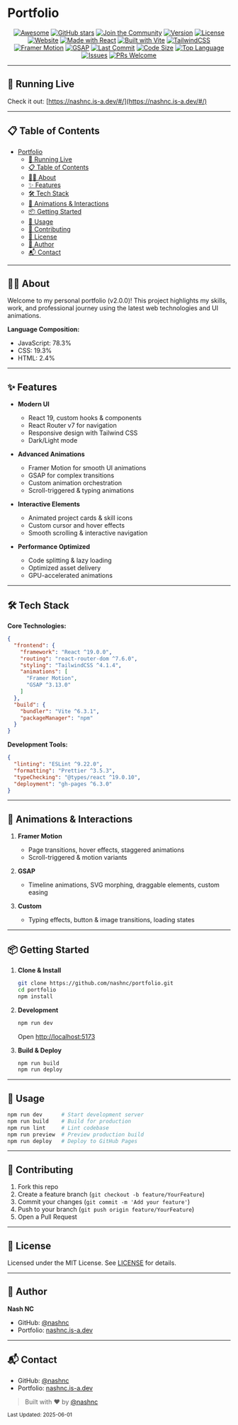 # Portfolio

<div align="center">

[![Awesome](https://img.shields.io/badge/Awesome-Profile-blueviolet?logo=github)](https://github.com/nashnc/portfolio)
[![GitHub stars](https://img.shields.io/github/stars/nashnc/portfolio?style=social)](https://github.com/nashnc/portfolio/stargazers)
[![Join the Community](https://img.shields.io/badge/Join%20My%20Community-@nashnc-ff69b4?logo=github)](https://github.com/nashnc)
[![Version](https://img.shields.io/badge/version-2.0.0-blue)](https://github.com/nashnc/portfolio)
[![License](https://img.shields.io/github/license/nashnc/portfolio)](https://github.com/nashnc/portfolio/blob/main/LICENSE)
[![Website](https://img.shields.io/badge/website-online-green)](https://nashnc.is-a.dev/#/)
[![Made with React](https://img.shields.io/badge/React-19.0.0-61DAFB?logo=react&logoColor=white)](https://reactjs.org/)
[![Built with Vite](https://img.shields.io/badge/Built%20with-Vite-646CFF?logo=vite)](https://vitejs.dev/)
[![TailwindCSS](https://img.shields.io/badge/Tailwind-4.1.4-38B2AC?logo=tailwind-css&logoColor=white)](https://tailwindcss.com/)
[![Framer Motion](https://img.shields.io/badge/Framer%20Motion-Animations-0055FF?logo=framer&logoColor=white)](https://www.framer.com/motion/)
[![GSAP](https://img.shields.io/badge/GSAP-3.13.0-88CE02)](https://greensock.com/gsap/)
[![Last Commit](https://img.shields.io/github/last-commit/nashnc/portfolio)](https://github.com/nashnc/portfolio/commits)
[![Code Size](https://img.shields.io/github/languages/code-size/nashnc/portfolio)](https://github.com/nashnc/portfolio)
[![Top Language](https://img.shields.io/github/languages/top/nashnc/portfolio)](https://github.com/nashnc/portfolio)
[![Issues](https://img.shields.io/github/issues/nashnc/portfolio)](https://github.com/nashnc/portfolio/issues)
[![PRs Welcome](https://img.shields.io/badge/PRs-welcome-brightgreen.svg)](https://github.com/nashnc/portfolio/pulls)

</div>

---

## 🚀 Running Live

Check it out: [https://nashnc.is-a.dev/#/](https://nashnc.is-a.dev/#/)

---

## 📋 Table of Contents

- [Portfolio](#portfolio)
  - [🚀 Running Live](#-running-live)
  - [📋 Table of Contents](#-table-of-contents)
  - [🧑‍💻 About](#-about)
  - [✨ Features](#-features)
  - [🛠️ Tech Stack](#️-tech-stack)
  - [🎨 Animations \& Interactions](#-animations--interactions)
  - [📦 Getting Started](#-getting-started)
  - [📝 Usage](#-usage)
  - [🤝 Contributing](#-contributing)
  - [📄 License](#-license)
  - [👤 Author](#-author)
  - [📬 Contact](#-contact)

---

## 🧑‍💻 About

Welcome to my personal portfolio (v2.0.0)! This project highlights my skills, work, and professional journey using the latest web technologies and UI animations.

**Language Composition:**
- JavaScript: 78.3%
- CSS: 19.3%
- HTML: 2.4%

---

## ✨ Features

- **Modern UI**
  - React 19, custom hooks & components
  - React Router v7 for navigation
  - Responsive design with Tailwind CSS
  - Dark/Light mode

- **Advanced Animations**
  - Framer Motion for smooth UI animations
  - GSAP for complex transitions
  - Custom animation orchestration
  - Scroll-triggered & typing animations

- **Interactive Elements**
  - Animated project cards & skill icons
  - Custom cursor and hover effects
  - Smooth scrolling & interactive navigation

- **Performance Optimized**
  - Code splitting & lazy loading
  - Optimized asset delivery
  - GPU-accelerated animations

---

## 🛠️ Tech Stack

**Core Technologies:**
```json
{
  "frontend": {
    "framework": "React ^19.0.0",
    "routing": "react-router-dom ^7.6.0",
    "styling": "TailwindCSS ^4.1.4",
    "animations": [
      "Framer Motion",
      "GSAP ^3.13.0"
    ]
  },
  "build": {
    "bundler": "Vite ^6.3.1",
    "packageManager": "npm"
  }
}
```

**Development Tools:**
```json
{
  "linting": "ESLint ^9.22.0",
  "formatting": "Prettier ^3.5.3",
  "typeChecking": "@types/react ^19.0.10",
  "deployment": "gh-pages ^6.3.0"
}
```

---

## 🎨 Animations & Interactions

1. **Framer Motion**
   - Page transitions, hover effects, staggered animations
   - Scroll-triggered & motion variants

2. **GSAP**
   - Timeline animations, SVG morphing, draggable elements, custom easing

3. **Custom**
   - Typing effects, button & image transitions, loading states

---

## 📦 Getting Started

1. **Clone & Install**
   ```bash
   git clone https://github.com/nashnc/portfolio.git
   cd portfolio
   npm install
   ```

2. **Development**
   ```bash
   npm run dev
   ```
   Open [http://localhost:5173](http://localhost:5173)

3. **Build & Deploy**
   ```bash
   npm run build
   npm run deploy
   ```

---

## 📝 Usage

```bash
npm run dev      # Start development server
npm run build    # Build for production
npm run lint     # Lint codebase
npm run preview  # Preview production build
npm run deploy   # Deploy to GitHub Pages
```

<!-- Project Structure:
```
portfolio/
├── src/
│   ├── components/      # Reusable components
│   ├── pages/           # Page components
│   ├── assets/          # Static assets
│   ├── styles/          # CSS files
│   └── animations/      # Animation configs
├── public/              # Static files
└── vite.config.js       # Vite configuration
``` -->

---

## 🤝 Contributing

1. Fork this repo
2. Create a feature branch (`git checkout -b feature/YourFeature`)
3. Commit your changes (`git commit -m 'Add your feature'`)
4. Push to your branch (`git push origin feature/YourFeature`)
5. Open a Pull Request

---

## 📄 License

Licensed under the MIT License. See [LICENSE](LICENSE) for details.

---

## 👤 Author

**Nash NC**
- GitHub: [@nashnc](https://github.com/nashnc)
- Portfolio: [nashnc.is-a.dev](https://nashnc.is-a.dev/#/)

---

## 📬 Contact

- GitHub: [@nashnc](https://github.com/nashnc)
- Portfolio: [nashnc.is-a.dev](https://nashnc.is-a.dev/#/)

> Built with ❤️ by [@nashnc](https://github.com/nashnc)

<sub>Last Updated: 2025-06-01</sub>